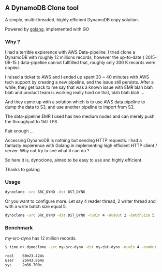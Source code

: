 ## A DynamoDB Clone tool

A simple, multi-threaded, highly efficient DynamoDB copy solution.

Powered by [golang](http://www.golang.org), implemented with GO 

### Why ?

I had a terrible expierence with AWS Data-pipeline. I tried clone a DynamoDB with roughly 12 millions records, however the up-to-date ( 2015-09-15 ) data-pipeline cannot fullfilled that, roughly only 300 K records were copied. 

I raised a ticket to AWS and I ended up spent 30 ~ 40 minutes with AWS tech support by creating a new pipeline, and the issue still persists. After a while, they get back to me say that was a known issue with EMR blah blah blah and product team is working really hard on that, blah blah blah ... 

And they came up with a solution which is to use AWS data pipeline to dump the data to S3, and use another pipeline to import from S3.

The data-pipeline EMR I used has two medium nodes and can merely push the throughput to 150 TPS.

Fair enough ... 

Accessing DynamoDB is nothing but sending HTTP requests. I had a fantasty expierence with Golang in implementing high efficient HTTP client / server. Why not try to see what it can do ?

So here it is, dynoclone, aimed to be easy to use and highly efficient. 

Thanks to golang 

### Usage

```bash
dynoclone -src SRC_DYNO -dst DST_DYNO
```

Or you want to configure more. Let say 4 reader thread, 2 writer thread and with a write batch size equal 5.

```bash
dynoclone -src SRC_DYNO -dst DST_DYNO -numIn 4 -numOut 2 -batchSize 5
```

### Benchmark

my-src-dyno has 12 million records.

```bash
$ time nk dynoclone -src my-src-dyno -dst my-dst-dyno -numIn 4 -numOut 4 -batchSize 10 &> out2

real    60m23.424s
user    25m43.864s
sys     2m36.700s
```
